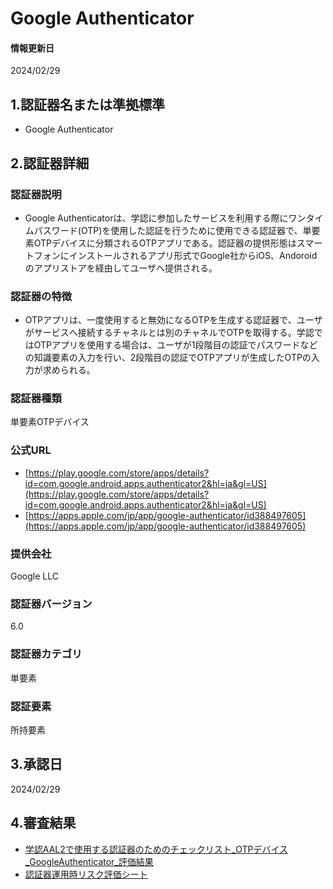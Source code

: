 # Google Authenticator

#### 情報更新日
  2024/02/29

## 1.認証器名または準拠標準
  - Google Authenticator

## 2.認証器詳細

### 認証器説明
  - Google Authenticatorは、学認に参加したサービスを利用する際にワンタイムパスワード(OTP)を使用した認証を行うために使用できる認証器で、単要素OTPデバイスに分類されるOTPアプリである。認証器の提供形態はスマートフォンにインストールされるアプリ形式でGoogle社からiOS、Andoroidのアプリストアを経由してユーザへ提供される。

### 認証器の特徴
  - OTPアプリは、一度使用すると無効になるOTPを生成する認証器で、ユーザがサービスへ接続するチャネルとは別のチャネルでOTPを取得する。学認ではOTPアプリを使用する場合は、ユーザが1段階目の認証でパスワードなどの知識要素の入力を行い、2段階目の認証でOTPアプリが生成したOTPの入力が求められる。

### 認証器種類
  単要素OTPデバイス

### 公式URL
  - [https://play.google.com/store/apps/details?id=com.google.android.apps.authenticator2&hl=ja&gl=US](https://play.google.com/store/apps/details?id=com.google.android.apps.authenticator2&hl=ja&gl=US)
  - [https://apps.apple.com/jp/app/google-authenticator/id388497605](https://apps.apple.com/jp/app/google-authenticator/id388497605)

### 提供会社
  Google LLC

### 認証器バージョン
  6.0

### 認証器カテゴリ
  単要素

### 認証要素
  所持要素

## 3.承認日
  2024/02/29

## 4.審査結果
  - [学認AAL2で使用する認証器のためのチェックリスト_OTPデバイス_GoogleAuthenticator_評価結果](../assets/checklist_g_authenticator.xlsx)
  - [認証器運用時リスク評価シート](../risk_assesment.md)
